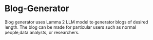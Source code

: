 # Blog-Generator
Blog generator uses Lamma 2 LLM model to generator blogs of desired  length. The blog can be made for  particular users such as normal people,data analysts, or researchers. 
